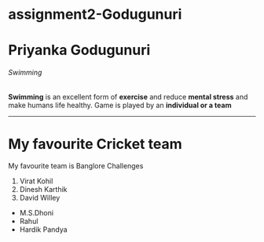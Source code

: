 # assignment2-Godugunuri
# Priyanka Godugunuri
###### Swimming 
**Swimming** 
is  an excellent form of **exercise** and  reduce **mental stress**  and make humans life  healthy. Game is played by an **individual or a team**   

____
# My favourite Cricket team
My favourite team is Banglore Challenges
1. Virat Kohil
2. Dinesh Karthik
3. David Willey

* M.S.Dhoni
* Rahul
* Hardik Pandya